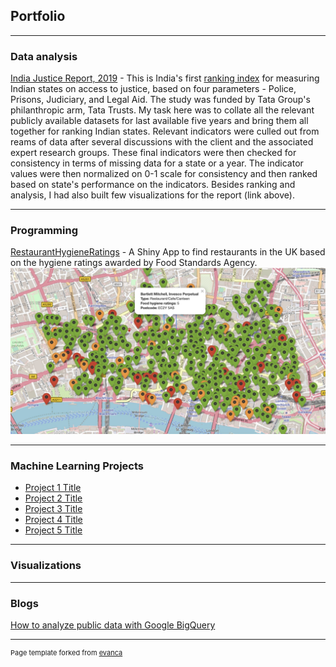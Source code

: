 ## Portfolio

---

### Data analysis 

[India Justice Report, 2019](https://www.tatatrusts.org/upload/pdf/overall-report-single.pdf) - This is India's first [ranking index](https://www.tatatrusts.org/insights/survey-reports/India-justice-report-2019/index.html#visualization) for measuring Indian states on access to justice, based on four parameters - Police, Prisons, Judiciary, and Legal Aid. The study was funded by Tata Group's philanthropic arm, Tata Trusts. My task here was to collate all the relevant publicly available datasets for last available five years and bring them all together for ranking Indian states. Relevant indicators were culled out from reams of data after several discussions with the client and the associated expert research groups. These final indicators were then checked for consistency in terms of missing data for a state or a year. The indicator values were then normalized on 0-1 scale for consistency and then ranked based on state's performance on the indicators. Besides ranking and analysis, I had also built few visualizations for the report (link above). 

---
### Programming

[RestaurantHygieneRatings](https://shreyaprojects.shinyapps.io/RestaurantRatings/) - A Shiny App to  find restaurants in the UK based on the hygiene ratings awarded by Food Standards Agency.
<img src="images/shiny.jpeg?raw=true"/> 





---

### Machine Learning Projects

- [Project 1 Title](http://example.com/)
- [Project 2 Title](http://example.com/)
- [Project 3 Title](http://example.com/)
- [Project 4 Title](http://example.com/)
- [Project 5 Title](http://example.com/)

---

### Visualizations




---
### Blogs
[How to analyze public data with Google BigQuery](https://towardsdatascience.com/a-short-guide-to-analyze-public-data-from-google-bigquery-667126efbe24)

---
<p style="font-size:11px">Page template forked from <a href="https://github.com/evanca/quick-portfolio">evanca</a></p>
<!-- Remove above link if you don't want to attibute -->
